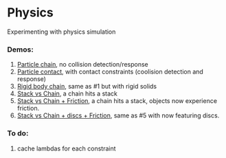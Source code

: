 # Physics
Experimenting with physics simulation

### Demos:
1. [Particle chain](http://htmlpreview.github.io/?https://github.com/aguaviva/Physics/blob/master/ChainSimulation.html), no collision detection/response
2. [Particle contact](http://htmlpreview.github.io/?https://github.com/aguaviva/Physics/blob/master/ContactConstraints.html), with contact constraints (coolision detection and response)
3. [Rigid body chain](http://htmlpreview.github.io/?https://github.com/aguaviva/Physics/blob/master/RigidSolidChain.html), same as #1 but with rigid solids
4. [Stack vs Chain](http://htmlpreview.github.io/?https://github.com/aguaviva/Physics/blob/master/RigidBodyChainVSstack.html), a chain hits a stack
5. [Stack vs Chain + Friction](http://htmlpreview.github.io/?https://github.com/aguaviva/Physics/blob/master/Friction.html), a chain hits a stack, objects now experience friction.
6. [Stack vs Chain + discs + Friction](http://htmlpreview.github.io/?https://github.com/aguaviva/Physics/blob/master/FrictionWithDiscs.html), same as #5 with now featuring discs.

### To do:
1. cache lambdas for each constraint
 
